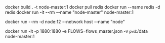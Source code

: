 docker build . -t node-master:1
docker pull redis
docker run --name redis -d redis
docker run -it --rm --name "node-master" node-master:1 

docker run --rm -d node:12 --network host --name "node"

docker run -it -p 1880:1880 -e FLOWS=flows_master.json -v `pwd`:/data node-master:1